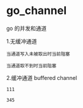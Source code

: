 # go_channel
go 的并发和通道

1.无缓冲通道

    当通道写入未被取出时当前阻塞
    
    当通道取不到时当前阻塞
    
2.缓冲通道 buffered channel

    111   
     
    345
    
  